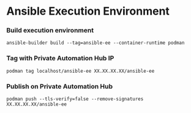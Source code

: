 # Ansible Execution Environment

### Build execution environment
`ansible-builder build --tag=ansible-ee --container-runtime podman`

### Tag with Private Automation Hub IP
`podman tag localhost/ansible-ee XX.XX.XX.XX/ansible-ee`

### Publish on Private Automation Hub
`podman push --tls-verify=false --remove-signatures XX.XX.XX.XX/ansible-ee`